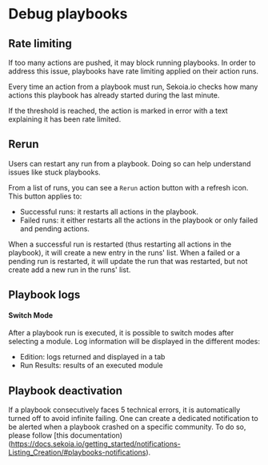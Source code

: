 # Debug playbooks

## Rate limiting

If too many actions are pushed, it may block running playbooks. In order to address this issue, playbooks have rate limiting applied on their action runs.

Every time an action from a playbook must run, Sekoia.io checks how many actions this playbook has already started during the last minute.

If the threshold is reached, the action is marked in error with a text explaining it has been rate limited.

## Rerun

Users can restart any run from a playbook. Doing so can help understand issues like stuck playbooks.

From a list of runs, you can see a `Rerun` action button with a refresh icon. This button applies to:

- Successful runs: it restarts all actions in the playbook.
- Failed runs: it either restarts all the actions in the playbook or only failed and pending actions.

When a successful run is restarted (thus restarting all actions in the playbook), it will create a new entry in the runs' list.
When a failed or a pending run is restarted, it will update the run that was restarted, but not create add a new run in the runs' list.

## Playbook logs

#### Switch Mode

After a playbook run is executed, it is possible to switch modes after selecting a module. Log information will be displayed in the different modes:

- Edition:  logs returned and displayed in a tab
- Run Results: results of an executed module

## Playbook deactivation

If a playbook consecutively faces 5 technical errors, it is automatically turned off to avoid infinite failing. 
One can create a dedicated notification to be alerted when a playbook crashed on a specific community. To do so, please follow [this documentation)(https://docs.sekoia.io/getting_started/notifications-Listing_Creation/#playbooks-notifications).
